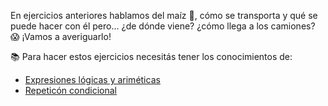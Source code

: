 En ejercicios anteriores hablamos del maíz :corn:, cómo se transporta y qué se puede hacer con él pero... ¿de dónde viene? ¿cómo llega a los camiones? :scream: ¡Vamos a averiguarlo!

:books: Para hacer estos ejercicios necesitás tener los conocimientos de:

* [Expresiones lógicas y ariméticas](https://mumuki.io/primaria.sanluis/chapters/196-antiguas-expresiones)
* [Repeticón condicional](https://mumuki.io/primaria.sanluis/chapters/151-costumbres-entrelazadas) 
